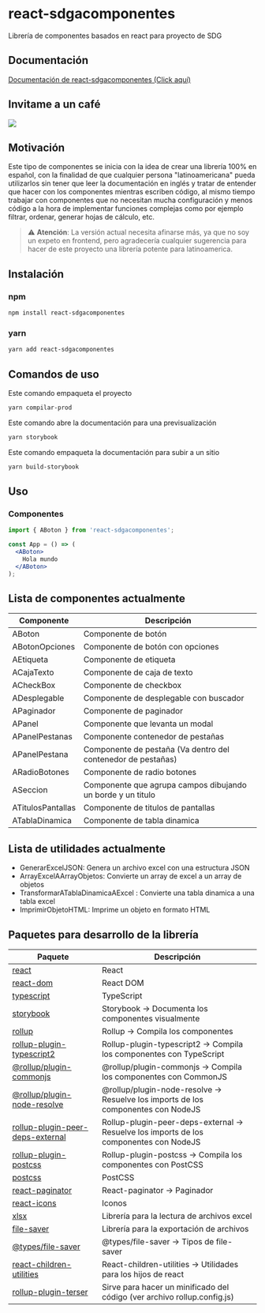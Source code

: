 # react-sdgacomponentes
Librería de componentes basados en react para proyecto de SDG

## Documentación
[Documentación de react-sdgacomponentes (Click aquí)](https://allam05.github.io/react-sgacomponentes/)

## Invitame a un café
[![](https://www.paypalobjects.com/en_US/i/btn/btn_donateCC_LG.gif)](https://www.paypal.com/donate/?hosted_button_id=XPUUVFH8E2BE4)

## Motivación
Este tipo de componentes se inicia con la idea de crear una librería 100% en español, con la finalidad de que cualquier persona "latinoamericana" pueda utilizarlos sin tener que leer la documentación en inglés y tratar de entender que hacer con los componentes mientras escriben código, al mismo tiempo trabajar con componentes que no necesitan mucha configuración y menos código a la hora de implementar funciones complejas como por ejemplo filtrar, ordenar, generar hojas de cálculo, etc.

> :warning: **Atención**: La versión actual necesita afinarse más, ya que no soy un expeto en frontend, pero agradecería cualquier sugerencia para hacer de este proyecto una librería potente para latinoamerica.

## Instalación
### npm
```bash
npm install react-sdgacomponentes
```

### yarn
```bash
yarn add react-sdgacomponentes
```

## Comandos de uso
  Este comando empaqueta el proyecto
  ```bash
  yarn compilar-prod
  ```
  Este comando abre la documentación para una previsualización
  ```bash
  yarn storybook
  ```
  Este comando empaqueta la documentación para subir a un sitio
  ```bash
  yarn build-storybook
  ```

## Uso
### Componentes
```jsx
import { ABoton } from 'react-sdgacomponentes';

const App = () => (
  <ABoton>
    Hola mundo
  </ABoton>
);
```

## Lista de componentes actualmente
| Componente                                                  | Descripción                                                             |
| -- | -- |
| ABoton                                                      | Componente de botón                                                     |
| ABotonOpciones                                              | Componente de botón con opciones                                        |
| AEtiqueta                                                   | Componente de etiqueta                                                  |
| ACajaTexto                                                  | Componente de caja de texto                                             |
| ACheckBox                                                   | Componente de checkbox                                                  |
| ADesplegable                                                | Componente de desplegable con buscador                                  |
| APaginador                                                  | Componente de paginador                                                 |
| APanel                                                      | Componente que levanta un modal                                         |
| APanelPestanas                                              | Componente contenedor de pestañas                                       |
| APanelPestana                                               | Componente de pestaña (Va dentro del contenedor de pestañas)            |
| ARadioBotones                                               | Componente de radio botones                                             |
| ASeccion                                                    | Componente que agrupa campos dibujando un borde y un titulo             |
| ATitulosPantallas                                           | Componente de titulos de pantallas                                      |
| ATablaDinamica                                              | Componente de tabla dinamica                                            |

## Lista de utilidades actualmente

 - GenerarExcelJSON: Genera un archivo excel con una estructura JSON
 - ArrayExcelAArrayObjetos: Convierte un array de excel a un array de objetos
 - TransformarATablaDinamicaAExcel : Convierte una tabla dinamica a una tabla excel
 - ImprimirObjetoHTML: Imprime un objeto en formato HTML

## Paquetes para desarrollo de la librería

| Paquete                                                                                               | Descripción                                                                               |
| -- | -- |
| [react](https://es.reactjs.org)                                                                       | React                                                                                     |
| [react-dom](https://es.reactjs.org/docs/dom-elements.html)                                            | React DOM                                                                                 |
| [typescript](https://www.typescriptlang.org/)                                                         | TypeScript                                                                                |
| [storybook](https://storybook.js.org/)                                                                | Storybook -> Documenta los componentes visualmente                                        |
| [rollup](https://rollupjs.org/)                                                                       | Rollup -> Compila los componentes                                                         |
| [rollup-plugin-typescript2](https://www.npmjs.com/package/rollup-plugin-typescript2)                  | Rollup-plugin-typescript2 -> Compila los componentes con TypeScript                       |
| [@rollup/plugin-commonjs](https://www.npmjs.com/package/@rollup/plugin-commonjs)                      | @rollup/plugin-commonjs -> Compila los componentes con CommonJS                           |
| [@rollup/plugin-node-resolve](https://www.npmjs.com/package/@rollup/plugin-node-resolve)              | @rollup/plugin-node-resolve -> Resuelve los imports de los componentes con NodeJS         |
| [rollup-plugin-peer-deps-external](https://www.npmjs.com/package/rollup-plugin-peer-deps-external)    | Rollup-plugin-peer-deps-external -> Resuelve los imports de los componentes con NodeJS    |
| [rollup-plugin-postcss](https://www.npmjs.com/package/rollup-plugin-postcss)                          | Rollup-plugin-postcss -> Compila los componentes con PostCSS                              |
| [postcss](https://www.npmjs.com/package/postcss)                                                      | PostCSS                                                                                   |
| [react-paginator](https://www.npmjs.com/package/react-paginator)                                      | React-paginator -> Paginador                                                              |
| [react-icons](https://www.npmjs.com/package/react-icons)                                              | Iconos                                                                                    |
| [xlsx](https://www.npmjs.com/package/xlsx)                                                            | Librería para la lectura de archivos excel                                                |
| [file-saver](https://www.npmjs.com/package/file-saver)                                                | Librería para la exportación de archivos                                                  |
| [@types/file-saver](https://www.npmjs.com/package/@types/file-saver)                                  | @types/file-saver -> Tipos de file-saver                                                  |
| [react-children-utilities](https://www.npmjs.com/package/react-children-utilities)                    | React-children-utilities -> Utilidades para los hijos de react                            |
| [rollup-plugin-terser](https://www.npmjs.com/package/rollup-plugin-terser)                            | Sirve para hacer un minificado del código (ver archivo rollup.config.js)                  |
